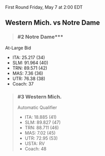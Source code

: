First Round
Friday, May 7 at 2:00 EDT
## Western Mich. vs Notre Dame

> ### #2 Notre Dame***  
At-Large Bid  
- ITA: 25.217 (34)  
- SLM: 91.964 (40)  
- TRN: 89.571 (42)  
- MAS: 7.36 (36)  
- UTR: 76.38 (38)  
- Coach: 37  

> ### #3 Western Mich.  
> Automatic Qualifier  
> - ITA: 18.885 (41)  
> - SLM: 89.827 (47)  
> - TRN: 88.711 (46)  
> - MAS: 7.02 (45)  
> - UTR: 72.95 (53)  
> - USTA: RV  
> - Coach: 48  